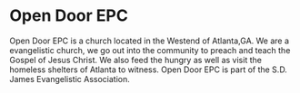 # Open Door EPC

Open Door EPC is a church located in the Westend of Atlanta,GA. We are a evangelistic church, we go out into the community to preach and teach the Gospel of Jesus Christ.
We also feed the hungry as well as visit the homeless shelters of Atlanta to witness. Open Door EPC is part of the S.D. James Evangelistic Association.
